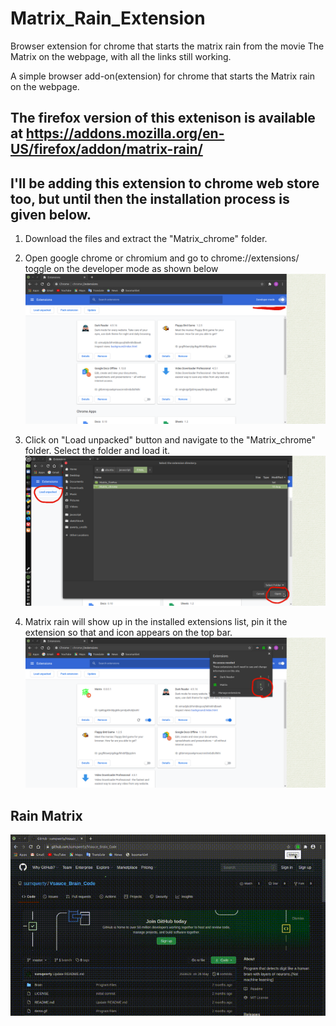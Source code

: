 # Matrix_Rain_Extension
Browser extension for chrome that starts the matrix rain from the movie The Matrix on the webpage, with all the links still working.

A simple browser add-on(extension) for chrome that starts the Matrix rain on the webpage.
## The firefox version of this extenison is available at https://addons.mozilla.org/en-US/firefox/addon/matrix-rain/ 
## I'll be adding this extension to chrome web store too, but until then the installation process is given below.
1. Download the files and extract the "Matrix_chrome" folder.
2. Open google chrome or chromium and go to chrome://extensions/ toggle on the developer mode as shown below
![Demo](https://github.com/sumqwerty/Matrix_Rain_Extension/blob/master/Demo/pic1.png)

3. Click on "Load unpacked" button and navigate to the "Matrix_chrome" folder. Select the folder and load it.
![Demo](https://github.com/sumqwerty/Matrix_Rain_Extension/blob/master/Demo/pic2.png)

4. Matrix rain will show up in the installed extensions list, pin it the extension so that and icon appears on the top bar.
![Demo](https://github.com/sumqwerty/Matrix_Rain_Extension/blob/master/Demo/pic3.png)

## Rain Matrix
![Demo](https://github.com/sumqwerty/Matrix_Rain_Extension/blob/master/Demo/RainMatrix.gif)
